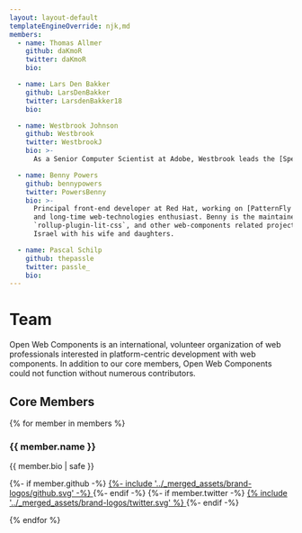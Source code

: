 ```yaml
---
layout: layout-default
templateEngineOverride: njk,md
members:
  - name: Thomas Allmer
    github: daKmoR
    twitter: daKmoR
    bio:

  - name: Lars Den Bakker
    github: LarsDenBakker
    twitter: LarsdenBakker18
    bio:

  - name: Westbrook Johnson
    github: Westbrook
    twitter: WestbrookJ
    bio: >-
      As a Senior Computer Scientist at Adobe, Westbrook leads the [Spectrum Web Components](https://opensource.adobe.com/spectrum-web-components) project. As a member of the broader web community, he is the chairperson of the w3c's [Web Components Community Group](https://www.w3.org/community/webcomponents/).

  - name: Benny Powers
    github: bennypowers
    twitter: PowersBenny
    bio: >-
      Principal front-end developer at Red Hat, working on [PatternFly Elements](https://patternflyelements.org/) web components,
      and long-time web-technologies enthusiast. Benny is the maintainer of [Apollo Elements](https://apolloelements.dev),
      `rollup-plugin-lit-css`, and other web-components related projects. Benny lives in Jerusalem,
      Israel with his wife and daughters.

  - name: Pascal Schilp
    github: thepassle
    twitter: passle_
    bio:
---
```


# Team

Open Web Components is an international, volunteer organization of web professionals
interested in platform-centric development with web components.
In addition to our core members, Open Web Components could not function without numerous contributors.

## Core Members

<owc-team>

{% for member in members %}
<owc-member>

### {{ member.name }}

{{ member.bio | safe }}

<footer>
  {%- if member.github -%}
  <a href="https://github.com/{{ member.github }}" rel="noopener noreferer" target="_blank">
    {%- include '../_merged_assets/brand-logos/github.svg' -%}
  </a>
  {%- endif -%}
  {%- if member.twitter -%}
  <a href="https://twitter.com/{{ member.twitter }}" rel="noopener noreferer" target="_blank">
    {% include '../_merged_assets/brand-logos/twitter.svg' %}
  </a>
  {%- endif -%}
</footer>

</owc-member>

{% endfor %}

</owc-team>

<style data-helmet>
.markdown-body owc-team {
  display: grid;
  gap: 12px;
  grid-template-columns: repeat(auto-fill, minmax(400px, 1fr));
  grid-template-rows: masonry;
}

.markdown-body owc-member {
  border: 1px solid var(--primary-lines-color);
  border-radius: 6px;
  background-color: var(--footer-background);
  padding: 10px 22px;
}

.markdown-body owc-member h3 {
  margin-block: 0.5em;
}

.markdown-body owc-member footer {
  display: flex;
  gap: 12px;
  background-color: transparent;
  justify-content: end;
}

.markdown-body owc-member footer a {
  height: 40px;
  width: 40px;
  color: inherit;
}

.markdown-body owc-member footer img {
  width: 100%;
  height: 100%;
}
</style>
